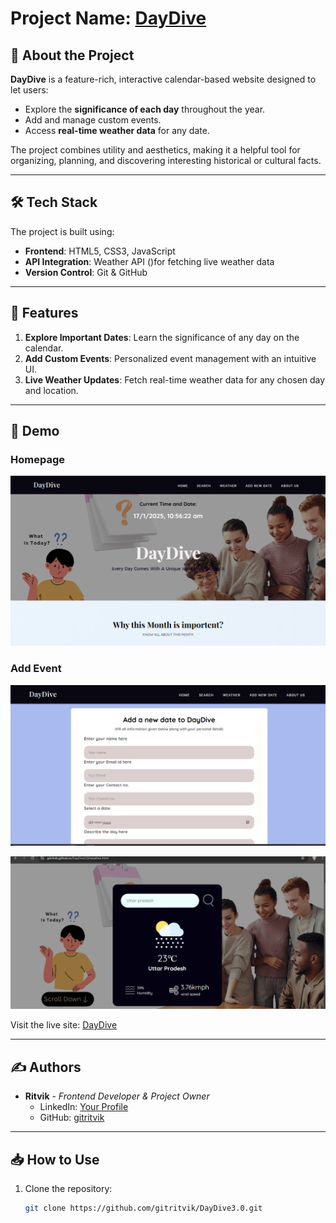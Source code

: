 


# Project Name: [DayDive](https://gitritvik.github.io/DayDive3.0/)

## 🌟 About the Project
**DayDive** is a feature-rich, interactive calendar-based website designed to let users:
- Explore the **significance of each day** throughout the year.
- Add and manage custom events.
- Access **real-time weather data** for any date.

The project combines utility and aesthetics, making it a helpful tool for organizing, planning, and discovering interesting historical or cultural facts.

---

## 🛠️ Tech Stack
The project is built using:
- **Frontend**: HTML5, CSS3, JavaScript
- **API Integration**: Weather API ()for fetching live weather data
- **Version Control**: Git & GitHub

---

## 🚀 Features
1. **Explore Important Dates**: Learn the significance of any day on the calendar.
2. **Add Custom Events**: Personalized event management with an intuitive UI.
3. **Live Weather Updates**: Fetch real-time weather data for any chosen day and location.

---


## 📸 Demo
### Homepage
 


![Homepage Screenshot](https://github.com/gitritvik/DayDive3.0/blob/ebf3586e473142d87643324abbf0800e769f65fd/HomepageScreenshot.png)
### Add Event
![Add Event Screenshot](https://github.com/gitritvik/DayDive3.0/blob/5af1856c35fed2935e51bbf3714a8f2625c02a1e/AddEventScreenshot.png)

![Weather Info page](https://github.com/gitritvik/DayDive3.0/blob/346e66fa4dfa6e808f41c50761606dd70aa691f2/WeatherPage.png)

Visit the live site: [DayDive](https://gitritvik.github.io/DayDive3.0/)

---






## ✍️ Authors
- **Ritvik** - *Frontend Developer & Project Owner*
  - LinkedIn: [Your Profile](https://www.linkedin.com/in/your-profile)
  - GitHub: [gitritvik](https://github.com/gitritvik)

---

## 📥 How to Use
1. Clone the repository:
   ```bash
   git clone https://github.com/gitritvik/DayDive3.0.git
